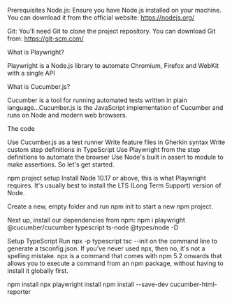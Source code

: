 Prerequisites
Node.js: Ensure you have Node.js installed on your machine. You can download it from the official website: https://nodejs.org/

Git: You'll need Git to clone the project repository. You can download Git from: https://git-scm.com/

What is Playwright?

Playwright is a Node.js library to automate Chromium, Firefox and WebKit with a single API


What is Cucumber.js?

Cucumber is a tool for running automated tests written in plain language...Cucumber.js is the JavaScript implementation of Cucumber and runs on Node and modern web browsers.

The code

Use Cucumber.js as a test runner
Write feature files in Gherkin syntax
Write custom step definitions in TypeScript
Use Playwright from the step definitions to automate the browser
Use Node's built in assert to module to make assertions.
So let's get started.

npm project setup
Install Node 10.17 or above, this is what Playwright requires. It's usually best to install the LTS (Long Term Support) version of Node.

Create a new, empty folder and run npm init to start a new npm project.

Next up, install our dependencies from npm:
npm i playwright @cucumber/cucumber typescript ts-node @types/node -D


Setup TypeScript
Run npx -p typescript tsc --init on the command line to generate a tsconfig.json. If you've never used npx, then no, it's not a spelling mistake. npx is a command that comes with npm 5.2 onwards that allows you to execute a command from an npm package, without having to install it globally first.

npm install
npx playwright install
npm install --save-dev cucumber-html-reporter